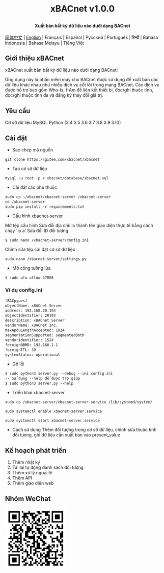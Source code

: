 <h1 align="center" style="margin: 30px 0 30px; font-weight: bold;">xBACnet v1.0.0</h1>
<h4 align="center">Xuất bản bất kỳ dữ liệu nào dưới dạng BACnet</h4>

[简体中文](./README_CN.md) | [English](./README.md) | Français | Español | Русский | Português | हिन्दी | Bahasa Indonesia | Bahasa Melayu | Tiếng Việt

## Giới thiệu xBACnet

xBACnet xuất bản bất kỳ dữ liệu nào dưới dạng BACnet!

Ứng dụng này là phần mềm máy chủ BACnet được sử dụng để xuất bản các dữ liệu khác nhau như nhiều dịch vụ cốt lõi trong mạng BACnet.
Các dịch vụ được hỗ trợ bao gồm Who-Is, I-Am để liên kết thiết bị, đọc/ghi thuộc tính, đọc/ghi thuộc tính đa và đăng ký thay đổi giá trị.


## Yêu cầu
Cơ sở dữ liệu MySQL
Python (3.4 3.5 3.6 3.7 3.8 3.9 3.10)


## Cài đặt

* Sao chép mã nguồn
```
git clone https://gitee.com/xbacnet/xbacnet
```
* Tạo cơ sở dữ liệu
```
mysql -u root -p < xbacnet/database/xbacnet.sql
```
* Cài đặt các phụ thuộc
```
sudo cp ~/xbacnet/xbacnet-server /xbacnet-server
cd /xbacnet-server
sudo pip install -r requirements.txt
```

* Cấu hình xbacnet-server

Mở tệp cấu hình
Sửa đổi địa chỉ: lo thành tên giao diện thực tế bằng cách chạy 'ip a'
Sửa đổi ID đối tượng
```
$ sudo nano /xbacnet-server/config.ini
```

Chỉnh sửa tệp cài đặt cơ sở dữ liệu
```
sudo nano /xbacnet-server/settings.py
```

* Mở cổng tường lửa
```
$ sudo ufw allow 47808
```


### Ví dụ config.ini
```
[BACpypes]
objectName: xBACnet Server
address: 192.168.20.193
objectIdentifier: 20193
description: xBACnet Server
vendorName: xBACnet Inc.
maxApduLengthAccepted: 1024
segmentationSupported: segmentedBoth
vendorIdentifier: 1524
foreignBBMD: 192.168.1.1
foreignTTL: 30
systemStatus: operational
```


* Gỡ lỗi
```
$ sudo python3 server.py --debug --ini config.ini
-- Sử dụng --help để được trợ giúp
$ sudo python3 server.py --help
```

* Triển khai xbacnet-server
```
sudo cp /xbacnet-server/xbacnet-server.service /lib/systemd/system/
```

```
sudo systemctl enable xbacnet-server.service
```

```
sudo systemctl start xbacnet-server.service
```

* Cách sử dụng
Thêm đối tượng trong cơ sở dữ liệu, chỉnh sửa thuộc tính đối tượng, ghi dữ liệu cần xuất bản vào present_value

## Kế hoạch phát triển

1. Thêm nhật ký
2. Tải lại tự động danh sách đối tượng
3. Thêm xử lý ngoại lệ
4. Thêm API
5. Thêm giao diện web

## Nhóm WeChat

![WeChat Group](qr_code_wechat_group.png)
